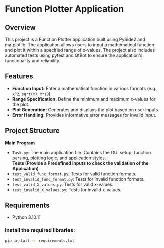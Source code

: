 # Function Plotter Application

## Overview

This project is a Function Plotter application built using PySide2 and matplotlib.
The application allows users to input a mathematical function and plot it within a specified range of x-values.
The project also includes automated tests using pytest and QtBot to ensure the application's functionality and reliability.

## Features

- **Function Input:** Enter a mathematical function in various formats (e.g., `x^2`, `sqrt(x)`, `x*10`).
- **Range Specification:** Define the minimum and maximum x-values for the plot.
- **Plot Generation:** Generates and displays the plot based on user inputs.
- **Error Handling:** Provides informative error messages for invalid input.

## Project Structure


**Main Program**
- `Task.py`: The main application file. Contains the GUI setup, function parsing, plotting logic, and application styles.  
**Tests (Provide a Predefined Inputs to check the validation of the Application)**
- `test_valid_func_format.py`: Tests for valid function formats.
- `test_invalid_func_format.py`: Tests for invalid function formats.
- `test_valid_X_values.py`: Tests for valid x-values.
- `test_invalid_X_values.py`: Tests for invalid x-values.


## Requirements

- Python 3.10.11

### Install the required libraries:

```bash
pip install -r requirements.txt
